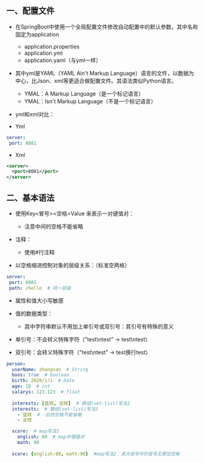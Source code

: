 ## 一、配置文件

- 在SpringBoot中使用一个全局配置文件修改自动配置中的默认参数，其中名称固定为application
    - application.properties
    - application.yml
    - application.yaml（与yml一样）
- 其中yml是YAML（YAML Ain't Markup Language）语言的文件，以数据为中心，比Json、xml等更适合做配置文件。其语法类似Python语言。
    - YMAL：A Markup Language（是一个标记语言）
    - YMAL：Isn't Markup Language（不是一个标记语言）
- yml和xml对比：

- Yml

```yml
server:
 port: 8081
```
- Xml

```xml
<server>
  <port>8081</port>
</server>  
```
## 二、基本语法

- 使用Key<冒号><空格>Value 来表示一对键值对：

    - 注意中间的空格不能省略

- 注释：

    - 使用#行注释

- 以空格缩进控制对象的层级关系：（标准空两格）

```yml
server:
 port: 8081
 path: /hello  # 同一层级
```
- 属性和值大小写敏感

- 值的数据类型：

    - 其中字符串默认不用加上单引号或双引号：其引号有特殊的意义
- 单引号：不会转义特殊字符（"test\ntest" -> test\ntest）
- 双引号：会转义特殊字符（"test\ntest" -> test换行test）
```yml
person:
  userName: zhangsan  # String
  boos: true  # boolean
  birth: 2020/1/1  # Date
  age: 18  # int 
  salarys: 123.123  # float
 
  interests: [篮球, 足球]  # 数组(set-list)写法1
  interests:  # 数组(set-list)写法2
    - 篮球  # -后的空格不能省略
    - 足球

  score:  # map写法1
    english: 80  # map中键值对
    math: 90
    
  score: {english:80, math:90}  #map写法2：其大括号中的冒号无需加空格
```





